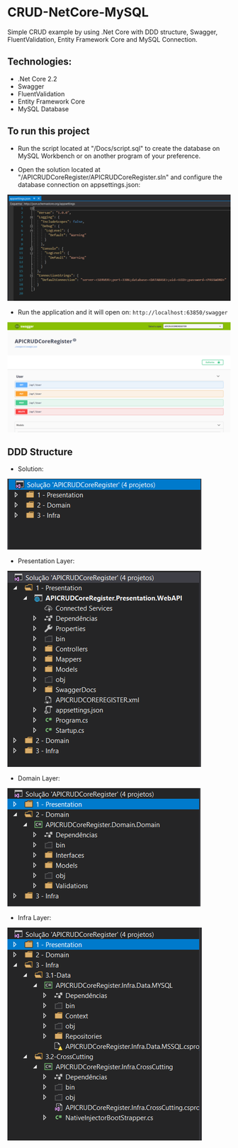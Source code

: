 # CRUD-NetCore-MySQL

Simple CRUD example by using .Net Core with DDD structure, Swagger, FluentValidation, Entity Framework Core and MySQL Connection.

## Technologies:

- .Net Core 2.2
- Swagger
- FluentValidation
- Entity Framework Core
- MySQL Database


## To run this project

- Run the script located at "/Docs/script.sql" to create the database on MySQL Workbench or on another program of your preference.

- Open the solution located at "/APICRUDCoreRegister/APICRUDCoreRegister.sln" and configure the database connection on appsettings.json:

![Alt Text](/Docs/appsettings.PNG)

- Run the application and it will open on:
  `http://localhost:63850/swagger`

![Alt Text](/Docs/swagger.PNG)

## DDD Structure

- Solution:

![Alt Text](/Docs/DDD-0.PNG)

- Presentation Layer:

![Alt Text](/Docs/DDD-1.PNG)

- Domain Layer:

![Alt Text](/Docs/DDD-2.PNG)

- Infra Layer:

![Alt Text](/Docs/DDD-3.PNG)
